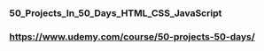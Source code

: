 ### 50_Projects_In_50_Days_HTML_CSS_JavaScript
### https://www.udemy.com/course/50-projects-50-days/
